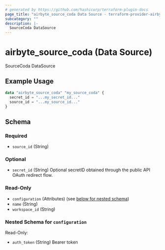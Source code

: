 ```yaml
---
# generated by https://github.com/hashicorp/terraform-plugin-docs
page_title: "airbyte_source_coda Data Source - terraform-provider-airbyte"
subcategory: ""
description: |-
  SourceCoda DataSource
---
```


# airbyte_source_coda (Data Source)

SourceCoda DataSource

## Example Usage

```terraform
data "airbyte_source_coda" "my_source_coda" {
  secret_id = "...my_secret_id..."
  source_id = "...my_source_id..."
}
```

<!-- schema generated by tfplugindocs -->
## Schema

### Required

- `source_id` (String)

### Optional

- `secret_id` (String) Optional secretID obtained through the public API OAuth redirect flow.

### Read-Only

- `configuration` (Attributes) (see [below for nested schema](#nestedatt--configuration))
- `name` (String)
- `workspace_id` (String)

<a id="nestedatt--configuration"></a>
### Nested Schema for `configuration`

Read-Only:

- `auth_token` (String) Bearer token


